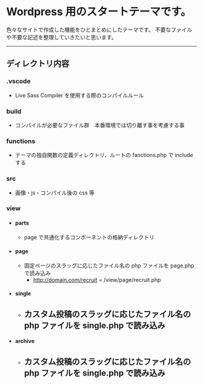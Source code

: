 # Wordpress 用のスタートテーマです。

色々なサイトで作成した機能をひとまとめにしたテーマです。
不要なファイルや不要な記述を整理していきたいと思います。

---

## ディレクトリ内容

### .vscode

- Live Sass Compiler を使用する際のコンパイルルール

### build

- コンパイルが必要なファイル群　本番環境では切り離す事を考慮する事

### functions

- テーマの独自関数の定義ディレクトリ、ルートの fanctions.php で include する

### src

- 画像・js・コンパイル後の css 等

### view

- #### parts
  - page で共通化するコンポーネントの格納ディレクトリ
- #### page
  - 固定ページのスラッグに応じたファイル名の php ファイルを page.php で読み込み
    - http://domain.com/recruit = /view/page/recruit.php
- #### single
  - カスタム投稿のスラッグに応じたファイル名の php ファイルを single.php で読み込み
    -
- #### archive
  - カスタム投稿のスラッグに応じたファイル名の php ファイルを single.php で読み込み
    -
